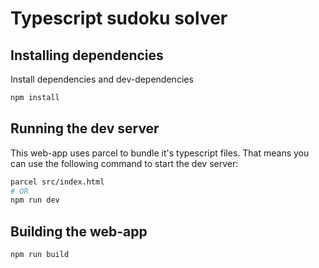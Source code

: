# Typescript sudoku solver

## Installing dependencies
Install dependencies and dev-dependencies
```sh
npm install
```` 

## Running the dev server
This web-app uses parcel to bundle it's typescript files. That means you can use the following command to start the dev server:

```sh
parcel src/index.html
# OR
npm run dev
```

## Building the web-app
```sh
npm run build
```
